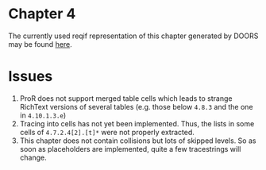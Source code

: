 Chapter 4 
=========

The currently used reqif representation of this chapter generated by DOORS may be found [here](https://github.com/openETCS/modeling/tree/master/model/subset26/SUBSET_26_SRS_Ch-4_v330).


# Issues

1. ProR does not support merged table cells which leads to strange RichText versions of several tables (e.g. those below `4.8.3` and the one in `4.10.1.3.e`)
2. Tracing into cells has not yet been implemented. Thus, the lists in some cells of `4.7.2.4[2].[t]*` were not properly extracted.
3. This chapter does not contain collisions but lots of skipped levels. So as soon as placeholders are implemented, quite a few tracestrings will change.
